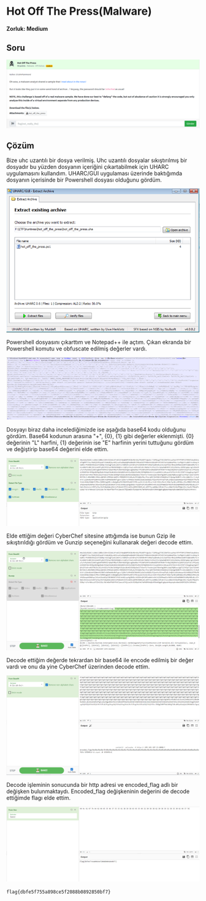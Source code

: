 # Hot Off The Press(Malware)
#### Zorluk: Medium

## Soru
![Soru](https://github.com/K4lender/HuntressCTF23_WriteUps/blob/main/Malware/Hot_off_the_Press/Hot_Off_The_Press.png)

## Çözüm
Bize uhc uzantılı bir dosya verilmiş. Uhc uzantılı dosyalar sıkıştırılmış bir dosyadır bu yüzden dosyanın içeriğini çıkartabilmek için UHARC uygulamasını kullandım. UHARC/GUI uygulaması üzerinde baktığımda dosyanın içerisinde bir Powershell dosyası olduğunu gördüm.

![Soru](https://github.com/K4lender/HuntressCTF23_WriteUps/blob/main/Malware/Hot_off_the_Press/HOTP1.PNG)

Powershell dosyasını çıkarttım ve Notepad++ ile açtım. Çıkan ekranda bir Powershell komutu ve obfuscate edilmiş değerler vardı. 

![Soru](https://github.com/K4lender/HuntressCTF23_WriteUps/blob/main/Malware/Hot_off_the_Press/HOTP2.PNG)

Dosyayı biraz daha incelediğimizde ise aşağıda base64 kodu olduğunu gördüm. Base64 kodunun arasına "+", {0}, {1} gibi değerler eklenmişti. {0} değerinin "L" harfini, {1} değerinin ise "E" harfinin yerini tuttuğunu gördüm ve değiştirip base64 değerini elde ettim.

![Soru](https://github.com/K4lender/HuntressCTF23_WriteUps/blob/main/Malware/Hot_off_the_Press/HOTP3.PNG)

Elde ettiğim değeri CyberChef sitesine attığımda ise bunun Gzip ile sıkıştırıldığı gördüm ve Gunzip seçeneğini kullanarak değeri decode ettim.

![Soru](https://github.com/K4lender/HuntressCTF23_WriteUps/blob/main/Malware/Hot_off_the_Press/HOTP4.PNG)

Decode ettiğim değerde tekrardan bir base64 ile encode edilmiş bir değer vardı ve onu da yine CyberChef üzerinden decode ettim.

![Soru](https://github.com/K4lender/HuntressCTF23_WriteUps/blob/main/Malware/Hot_off_the_Press/HOTP5.PNG)

Decode işleminin sonucunda bir http adresi ve encoded_flag adlı bir değişken bulunmaktaydı. Encoded_flag değişkeninin değerini de decode ettiğimde flagı elde ettim.

![Soru](https://github.com/K4lender/HuntressCTF23_WriteUps/blob/main/Malware/Hot_off_the_Press/HOTP6.PNG)

```flag{dbfe5f755a898ce5f2088b0892850bf7}```
